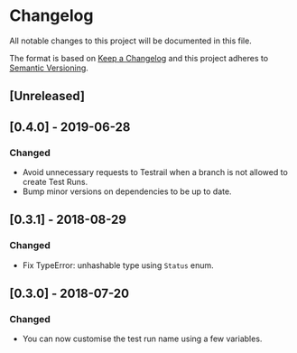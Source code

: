 # Changelog
All notable changes to this project will be documented in this file.

The format is based on [Keep a Changelog](http://keepachangelog.com/en/1.0.0/)
and this project adheres to [Semantic Versioning](http://semver.org/spec/v2.0.0.html).

## [Unreleased]

## [0.4.0] - 2019-06-28
### Changed
- Avoid unnecessary requests to Testrail when a branch is not allowed to create Test Runs.
- Bump minor versions on dependencies to be up to date.


## [0.3.1] - 2018-08-29
### Changed
- Fix TypeError: unhashable type using `Status` enum.

## [0.3.0] - 2018-07-20
### Changed
- You can now customise the test run name using a few variables.
